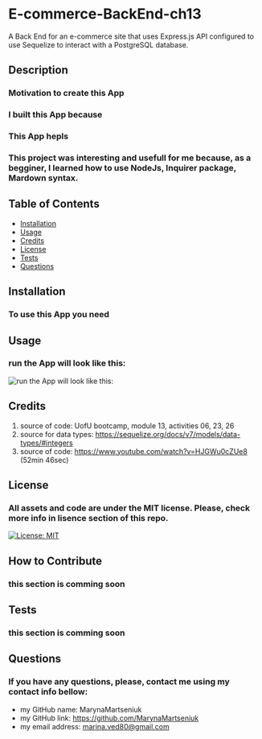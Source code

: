 # E-commerce-BackEnd-ch13
A Back End for an e-commerce site that uses Express.js API configured to use Sequelize to interact with a PostgreSQL database.

## Description
### Motivation to create this App 
### I built this App because 
### This App hepls 
### This project was interesting and usefull for me because, as a begginer, I learned how to use NodeJs, Inquirer package, Mardown syntax.

## Table of Contents

- [Installation](#installation)
- [Usage](#usage)
- [Credits](#credits)
- [License](#license)
- [Tests](#tests)
- [Questions](#questions)

## Installation

### To use this App you need 

## Usage


### run the App will look like this:
![run the App will look like this:]()


## Credits
1. source of code: UofU bootcamp, module 13, activities 06, 23, 26
2. source for data types: https://sequelize.org/docs/v7/models/data-types/#integers
3. source of code: https://www.youtube.com/watch?v=HJGWu0cZUe8 (52min 46sec)

## License
### All assets and code are under the MIT license. Please, check more info in lisence section of this repo.
[![License: MIT](https://img.shields.io/badge/License-MIT-yellow.svg)](https://opensource.org/licenses/MIT)

## How to Contribute
### this section is comming soon

## Tests
### this section is comming soon

## Questions
### If you have any questions, please, contact me using my contact info bellow:
- my GitHub name: MarynaMartseniuk
- my GitHub link: https://github.com/MarynaMartseniuk
- my email address: marina.ved80@gmail.com
